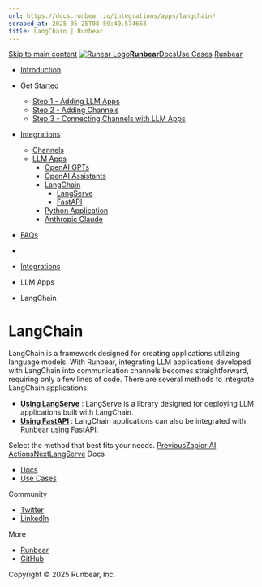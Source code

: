 ```yaml
---
url: https://docs.runbear.io/integrations/apps/langchain/
scraped_at: 2025-05-25T08:59:49.574658
title: LangChain | Runbear
---
```


[Skip to main content](https://docs.runbear.io/integrations/apps/langchain/#__docusaurus_skipToContent_fallback)
[![Runear Logo](https://docs.runbear.io/img/logo.svg)**Runbear**](https://docs.runbear.io/)[Docs](https://docs.runbear.io/)[Use Cases](https://docs.runbear.io/use-cases)
[Runbear](https://runbear.io)
  * [Introduction](https://docs.runbear.io/)
  * [Get Started](https://docs.runbear.io/get-started)
    * [Step 1 - Adding LLM Apps](https://docs.runbear.io/get-started/app)
    * [Step 2 - Adding Channels](https://docs.runbear.io/get-started/channel)
    * [Step 3 - Connecting Channels with LLM Apps](https://docs.runbear.io/get-started/connection)
  * [Integrations](https://docs.runbear.io/integrations)
    * [Channels](https://docs.runbear.io/integrations/apps/langchain/)
    * [LLM Apps](https://docs.runbear.io/integrations/apps/langchain/)
      * [OpenAI GPTs](https://docs.runbear.io/integrations/apps/openai-gpts/)
      * [OpenAI Assistants](https://docs.runbear.io/integrations/apps/openai-assistants/)
      * [LangChain](https://docs.runbear.io/integrations/apps/langchain/)
        * [LangServe](https://docs.runbear.io/integrations/apps/langchain/langserve)
        * [FastAPI](https://docs.runbear.io/integrations/apps/langchain/fastapi)
      * [Python Application](https://docs.runbear.io/integrations/apps/python-sdk/)
      * [Anthropic Claude](https://docs.runbear.io/integrations/apps/anthropic-claude/)
  * [FAQs](https://docs.runbear.io/faq)


  * [](https://docs.runbear.io/)
  * [Integrations](https://docs.runbear.io/integrations)
  * LLM Apps
  * LangChain


# LangChain
LangChain is a framework designed for creating applications utilizing language models. With Runbear, integrating LLM applications developed with LangChain into communication channels becomes straightforward, requiring only a few lines of code.
There are several methods to integrate LangChain applications:
  * **[Using LangServe](https://docs.runbear.io/integrations/apps/langchain/langserve)** : LangServe is a library designed for deploying LLM applications built with LangChain.
  * **[Using FastAPI](https://docs.runbear.io/integrations/apps/langchain/fastapi)** : LangChain applications can also be integrated with Runbear using FastAPI.


Select the method that best fits your needs.
[PreviousZapier AI Actions](https://docs.runbear.io/integrations/apps/openai-assistants/zapier-ai-actions)[NextLangServe](https://docs.runbear.io/integrations/apps/langchain/langserve)
Docs
  * [Docs](https://docs.runbear.io/)
  * [Use Cases](https://docs.runbear.io/use-cases)


Community
  * [Twitter](https://twitter.com/runbear_io)
  * [LinkedIn](https://www.linkedin.com/company/runbear)


More
  * [Runbear](https://runbear.io)
  * [GitHub](https://github.com/runbear-io/plugbear-python-sdk)


Copyright © 2025 Runbear, Inc.

